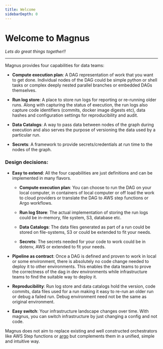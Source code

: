 ```yaml
---
title: Welcome
sidebarDepth: 0
---
```


# **Welcome to Magnus**
*Lets do great things together!!*

---

Magnus provides four capabilities for data teams:

- **Compute execution plan**: A DAG representation of work that you want to get done. Individual nodes of the DAG 
could be simple python or shell tasks or complex deeply nested parallel branches or embedded DAGs themselves.

- **Run log store**: A place to store run logs for reporting or re-running older runs. Along with capturing the 
status of execution,  the run logs also capture code identifiers (commits, docker image digests etc), data hashes and 
configuration settings for reproducibility and audit.

- **Data Catalogs**: A way to pass data between nodes of the graph during execution and also serves the purpose of
versioning the data used by a particular run.

- **Secrets**: A framework to provide secrets/credentials at run time to the nodes of the graph.

### Design decisions:

- **Easy to extend**: All the four capabilities are just definitions and can be implemented in many flavors.
    
    - **Compute execution plan**: You can choose to run the DAG on your local computer, in containers of local computer 
    or off load the work to cloud providers or translate the DAG to AWS step functions or Argo workflows.

    - **Run log Store**: The actual implementation of storing the run logs could be in-memory, file system, S3, 
    database etc.

    - **Data Catalogs**: The data files generated as part of a run could be stored on file-systems, S3 or could be
    extended to fit your needs.

    - **Secrets**: The secrets needed for your code to work could be in dotenv, AWS or extended to fit your needs.

- **Pipeline as contract**: Once a DAG is defined and proven to work in local or some environment, there is absolutely
no code change needed to deploy it to other environments. This enables the data teams to prove the correctness of 
the dag in dev environments while infrastructure teams to find the suitable way to deploy it.

- **Reproducibility**: Run log store and data catalogs hold the version, code commits, data files used for a run 
making it easy to re-run an older run or debug a failed run. Debug environment need not be the same as 
original environment. 

- **Easy switch**: Your infrastructure landscape changes over time. With magnus, you can switch infrastructure 
by just changing a config and not code.


Magnus does not aim to replace existing and well constructed orchestrators like AWS Step functions or 
[argo](https://argoproj.github.io/workflows/) but complements them in a unified, simple and intuitive way.